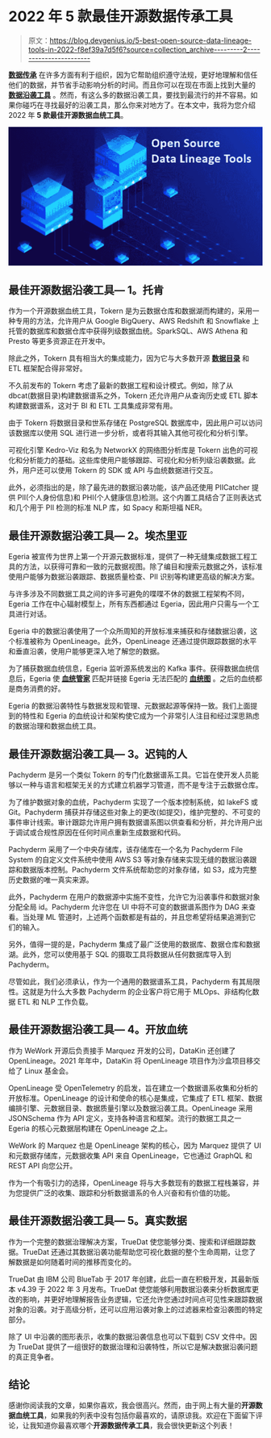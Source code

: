 # 2022 年 5 款最佳开源数据传承工具

> 原文：<https://blog.devgenius.io/5-best-open-source-data-lineage-tools-in-2022-f8ef39a7d5f6?source=collection_archive---------2----------------------->

[**数据传承**](https://www.gudusoft.com/whats-data-lineage-why-important/) 在许多方面有利于组织，因为它帮助组织遵守法规，更好地理解和信任他们的数据，并节省手动影响分析的时间。而且你可以在现在市面上找到大量的 [**数据沿袭工具**](https://www.dpriver.com/blog/2022/05/11/best-data-lineage-tools/) 。然而，有这么多的数据沿袭工具，要找到最流行的并不容易。如果你碰巧在寻找最好的沿袭工具，那么你来对地方了。在本文中，我将为您介绍 2022 年 **5 款最佳开源数据血统工具**。

![](img/4ab2ea746a765ff171457d456120f970.png)

## **最佳开源数据沿袭工具— 1。托肯**

作为一个开源数据血统工具，Tokern 是为云数据仓库和数据湖而构建的，采用一种专用的方法，允许用户从 Google BigQuery、AWS Redshift 和 Snowflake 上托管的数据库和数据仓库中获得列级数据血统。SparkSQL、AWS Athena 和 Presto 等更多资源正在开发中。

除此之外，Tokern 具有相当大的集成能力，因为它与大多数开源 [**数据目录**](https://www.gudusoft.com/whats-data-catalog-why-data-datalog/) 和 ETL 框架配合得非常好。

不久前发布的 Tokern 考虑了最新的数据工程和设计模式。例如，除了从 dbcat(数据目录)构建数据谱系之外，Tokern 还允许用户从查询历史或 ETL 脚本构建数据谱系，这对于 BI 和 ETL 工具集成非常有用。

由于 Tokern 将数据目录和世系存储在 PostgreSQL 数据库中，因此用户可以访问该数据库以使用 SQL 进行进一步分析，或者将其输入其他可视化和分析引擎。

可视化引擎 Kedro-Viz 和名为 NetworkX 的网络图分析库是 Tokern 出色的可视化和分析能力的基础。这些库使用户能够跟踪、可视化和分析列级沿袭数据。此外，用户还可以使用 Tokern 的 SDK 或 API 与血统数据进行交互。

此外，必须指出的是，除了最先进的数据沿袭功能，该产品还使用 PIICatcher 提供 PII(个人身份信息)和 PHI(个人健康信息)检测。这个内置工具结合了正则表达式和几个用于 PII 检测的标准 NLP 库，如 Spacy 和斯坦福 NER。

## 最佳开源数据沿袭工具— 2。埃杰里亚

Egeria 被宣传为世界上第一个开源元数据标准，提供了一种无缝集成数据工程工具的方法，以获得可靠和一致的元数据视图。除了编目和搜索元数据之外，该标准使用户能够为数据沿袭跟踪、数据质量检查、PII 识别等构建更高级的解决方案。

与许多涉及不同数据工具之间的许多可避免的喋喋不休的数据工程架构不同，Egeria 工作在中心辐射模型上，所有东西都通过 Egeria，因此用户只需与一个工具进行对话。

Egeria 中的数据沿袭使用了一个众所周知的开放标准来捕获和存储数据沿袭，这个标准被称为 OpenLineage。此外，OpenLineage 还通过提供跟踪数据的水平和垂直沿袭，使用户能够更深入地了解您的数据。

为了捕获数据血统信息，Egeria 监听源系统发出的 Kafka 事件。获得数据血统信息后，Egeria 使 [**血统管家**](https://www.gudusoft.com/data-stewards/) 匹配并链接 Egeria 无法匹配的 [**血统图**](https://medium.com/@han.yu_47442/what-are-data-lineage-diagrams-872528bef649) 。之后的血统都是商务消费的好。

Egeria 的数据沿袭特性与数据发现和管理、元数据起源等保持一致。我们上面提到的特性和 Egeria 的血统设计和架构使它成为一个非常引人注目和经过深思熟虑的数据治理和数据血统工具。

## 最佳开源数据沿袭工具— 3。迟钝的人

Pachyderm 是另一个类似 Tokern 的专门化数据谱系工具。它旨在使开发人员能够以一种与语言和框架无关的方式建立机器学习管道，而不是专注于云数据仓库。

为了维护数据对象的血统，Pachyderm 实现了一个版本控制系统，如 lakeFS 或 Git。Pachyderm 捕获并存储这些对象上的更改(如提交)，维护完整的、不可变的事件审计线索。审计跟踪允许用户拥有数据谱系图以供查看和分析，并允许用户出于调试或合规性原因在任何时间点重新生成数据和代码。

Pachyderm 采用了一个中央存储库，该存储库在一个名为 Pachyderm File System 的自定义文件系统中使用 AWS S3 等对象存储来实现无缝的数据沿袭跟踪和数据版本控制。Pachyderm 文件系统帮助您的对象存储，如 S3，成为完整历史数据的唯一真实来源。

此外，Pachyderm 在用户的数据源中实施不变性，允许它为沿袭事件和数据对象分配全局 id。Pachyderm 允许您在 UI 中将不可变的数据谱系图作为 DAG 来查看。当处理 ML 管道时，上述两个函数都是有益的，并且您希望将结果追溯到它们的输入。

另外，值得一提的是，Pachyderm 集成了最广泛使用的数据库、数据仓库和数据湖。此外，您可以使用基于 SQL 的摄取工具将数据从任何数据库导入到 Pachyderm。

尽管如此，我们必须承认，作为一个通用的数据谱系工具，Pachyderm 有其局限性。这就是为什么大多数 Pachyderm 的企业客户将它用于 MLOps、非结构化数据 ETL 和 NLP 工作负载。

## 最佳开源数据沿袭工具— 4。开放血统

作为 WeWork 开源后负责接手 Marquez 开发的公司，DataKin 还创建了 OpenLineage。2021 年年中，DataKin 将 OpenLineage 项目作为沙盒项目移交给了 Linux 基金会。

OpenLineage 受 OpenTelemetry 的启发，旨在建立一个数据谱系收集和分析的开放标准。OpenLineage 的设计和使命的核心是集成，它集成了 ETL 框架、数据编排引擎、元数据目录、数据质量引擎以及数据沿袭工具。OpenLineage 采用 JSONSchema 作为 API 定义，支持各种语言和框架。流行的数据工具之一 Egeria 的核心元数据层构建在 OpenLineage 之上。

WeWork 的 Marquez 也是 OpenLineage 架构的核心，因为 Marquez 提供了 UI 和元数据存储库，元数据收集 API 来自 OpenLineage，它也通过 GraphQL 和 REST API 向您公开。

作为一个有吸引力的选择，OpenLineage 将与大多数现有的数据工程栈兼容，并为您提供广泛的收集、跟踪和分析数据谱系的令人兴奋和有价值的功能。

## 最佳开源数据沿袭工具— 5。真实数据

作为一个完整的数据治理解决方案，TrueDat 使您能够分类、搜索和详细跟踪数据。TrueDat 还通过其数据沿袭功能帮助您可视化数据的整个生命周期，让您了解数据是如何随着时间的推移而变化的。

TrueDat 由 IBM 公司 BlueTab 于 2017 年创建，此后一直在积极开发，其最新版本 v4.39 于 2022 年 3 月发布。TrueDat 使您能够利用数据沿袭来分析数据库更改的影响，并更好地理解报告业务逻辑，它还允许您通过时间点可见性来跟踪数据对象的沿袭。对于高级分析，还可以应用沿袭对象上的过滤器来检查沿袭图的特定部分。

除了 UI 中沿袭的图形表示，收集的数据沿袭信息也可以下载到 CSV 文件中。因为 TrueDat 提供了一组很好的数据治理和沿袭特性，所以它是解决数据沿袭问题的真正竞争者。

## **结论**

感谢你阅读我的文章，如果你喜欢，我会很高兴。然而，由于网上有大量的**开源数据血统工具**，如果我的列表中没有包括你最喜欢的，请原谅我。欢迎在下面留下评论，让我知道你最喜欢哪个**开源数据传承工具**，我会很快更新这个列表！